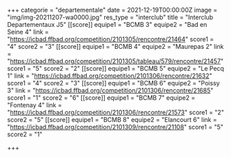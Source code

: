 +++
categorie = "departementale"
date = 2021-12-19T00:00:00Z
image = "img/img-20211207-wa0000.jpg"
res_type = "interclub"
title = "Interclub Departementaux J5"
[[score]]
equipe1 = "BCMB 3"
equipe2 = "Bad en Seine 4"
link = "https://icbad.ffbad.org/competition/2101305/rencontre/21464"
score1 = "4"
score2 = "3"
[[score]]
equipe1 = "BCMB 4"
equipe2 = "Maurepas 2"
link = "https://icbad.ffbad.org/competition/2101305/tableau/579/rencontre/21457"
score1 = "5"
score2 = "2"
[[score]]
equipe1 = "BCMB 5"
equipe2 = "Le Pecq 1"
link = "https://icbad.ffbad.org/competition/2101306/rencontre/21632"
score1 = "4"
score2 = "3"
[[score]]
equipe1 = "BCMB 6"
equipe2 = "Poissy 3"
link = "https://icbad.ffbad.org/competition/2101306/rencontre/21685"
score1 = "1"
score2 = "6"
[[score]]
equipe1 = "BCMB 7"
equipe2 = "Fontenay 4"
link = "https://icbad.ffbad.org/competition/2101306/rencontre/21573"
score1 = "2"
score2 = "5"
[[score]]
equipe1 = "BCMB 8"
equipe2 = "Elancourt 6"
link = "https://icbad.ffbad.org/competition/2101309/rencontre/21108"
score1 = "5"
score2 = "1"

+++

